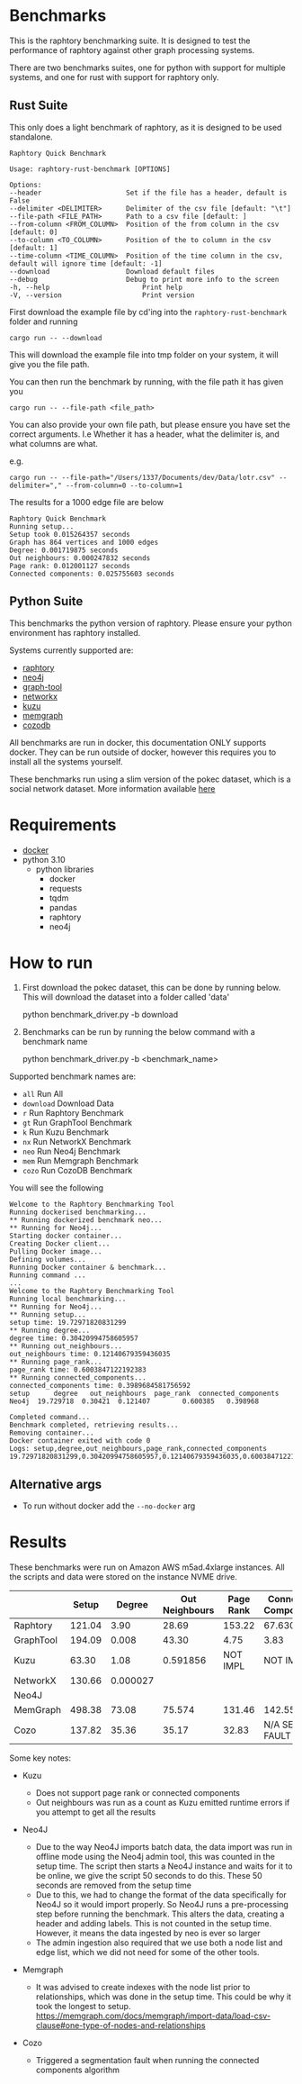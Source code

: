 # Benchmarks

This is the raphtory benchmarking suite. 
It is designed to test the performance of raphtory against other graph processing systems.

There are two benchmarks suites, one for python with support for multiple systems, and one for rust with support for 
 raphtory only.


## Rust Suite

This only does a light benchmark of raphtory, as it is designed to be used standalone. 

    Raphtory Quick Benchmark
    
    Usage: raphtory-rust-benchmark [OPTIONS]
    
    Options:
    --header                     Set if the file has a header, default is False
    --delimiter <DELIMITER>      Delimiter of the csv file [default: "\t"]
    --file-path <FILE_PATH>      Path to a csv file [default: ]
    --from-column <FROM_COLUMN>  Position of the from column in the csv [default: 0]
    --to-column <TO_COLUMN>      Position of the to column in the csv [default: 1]
    --time-column <TIME_COLUMN>  Position of the time column in the csv, default will ignore time [default: -1]
    --download                   Download default files
    --debug                      Debug to print more info to the screen
    -h, --help                       Print help
    -V, --version                    Print version


First download the example file by cd'ing into the `raphtory-rust-benchmark` folder and running

    cargo run -- --download

This will download the example file into tmp folder on your system, it will give you the file path.

You can then run the benchmark by running, with the file path it has given you

    cargo run -- --file-path <file_path>

You can also provide your own file path, but please ensure you have set the correct arguments. 
I.e Whether it has a header, what the delimiter is, and what columns are what.

e.g.

    cargo run -- --file-path="/Users/1337/Documents/dev/Data/lotr.csv" --delimiter="," --from-column=0 --to-column=1

The results for a 1000 edge file are below

    Raphtory Quick Benchmark
    Running setup...
    Setup took 0.015264357 seconds
    Graph has 864 vertices and 1000 edges
    Degree: 0.001719875 seconds
    Out neighbours: 0.000247832 seconds
    Page rank: 0.012001127 seconds
    Connected components: 0.025755603 seconds



## Python Suite

This benchmarks the python version of raphtory.
Please ensure your python environment has raphtory installed. 

Systems currently supported are:
- [raphtory](https://github.com/Pometry/Raphtory)
- [neo4j](https://neo4j.com/)
- [graph-tool](https://graph-tool.skewed.de/)
- [networkx](https://networkx.org/)
- [kuzu](https://kuzudb.com)
- [memgraph](https://memgraph.com/)
- [cozodb](https://github.com/cozodb/cozo)

All benchmarks are run in docker, this documentation ONLY supports docker.
They can be run outside of docker, however this requires you to install all the systems yourself.

These benchmarks run using a slim version of the pokec dataset, which is a social network dataset. 
More information available [here](https://snap.stanford.edu/data/soc-pokec.html)

# Requirements

- [docker](https://docs.docker.com/get-docker/)
- python 3.10
    - python libraries
      - docker
      - requests
      - tqdm
      - pandas
      - raphtory
      - neo4j

# How to run

1. First download the pokec dataset, this can be done by running below. 
This will download the dataset into a folder called 'data'


    python benchmark_driver.py -b download

2. Benchmarks can be run by running the below command with a benchmark name


    python benchmark_driver.py -b <benchmark_name>

Supported benchmark names are:

- `all` Run All 
- `download` Download Data 
- `r` Run Raphtory Benchmark 
- `gt` Run GraphTool Benchmark 
- `k` Run Kuzu Benchmark 
- `nx` Run NetworkX Benchmark 
- `neo` Run Neo4j Benchmark 
- `mem` Run Memgraph Benchmark 
- `cozo` Run CozoDB Benchmark

You will see the following 

    Welcome to the Raphtory Benchmarking Tool
    Running dockerised benchmarking...
    ** Running dockerized benchmark neo...
    ** Running for Neo4j...
    Starting docker container...
    Creating Docker client...
    Pulling Docker image...
    Defining volumes...
    Running Docker container & benchmark...
    Running command ... 
    ... 
    Welcome to the Raphtory Benchmarking Tool
    Running local benchmarking...
    ** Running for Neo4j...
    ** Running setup...
    setup time: 19.72971820831299
    ** Running degree...
    degree time: 0.30420994758605957
    ** Running out_neighbours...
    out_neighbours time: 0.12140679359436035
    ** Running page_rank...
    page_rank time: 0.6003847122192383
    ** Running connected_components...
    connected_components time: 0.3989684581756592
    setup      degree   out_neighbours  page_rank  connected_components
    Neo4j  19.729718  0.30421  0.121407        0.600385   0.398968
    
    Completed command...
    Benchmark completed, retrieving results...
    Removing container...
    Docker container exited with code 0
    Logs: setup,degree,out_neighbours,page_rank,connected_components
    19.72971820831299,0.30420994758605957,0.12140679359436035,0.6003847122192383,0.3989684581756592

## Alternative args

- To run without docker add the `--no-docker` arg


# Results 

These benchmarks were run on Amazon AWS m5ad.4xlarge instances. 
All the scripts and data were stored on the instance NVME drive.

|           | Setup   | Degree   | Out Neighbours | Page Rank | Connected Components |
|-----------|---------|----------|----------------|-----------|----------------------|
| Raphtory  | 121.04  | 3.90     | 28.69          | 153.22    | 67.6301              |
| GraphTool | 194.09  | 0.008    | 43.30          | 4.75      | 3.83                 |
| Kuzu      | 63.30   | 1.08     | 0.591856       | NOT IMPL  | NOT IMPL             |
| NetworkX  | 130.66  | 0.000027 |                |           |                      |
| Neo4J     |         |          |                |           |                      |
| MemGraph  | 498.38  | 73.08    |  75.574        | 131.46    | 142.55               |
| Cozo      | 137.82  | 35.36    |  35.17         | 32.83     | N/A SEG FAULT        |

Some key notes:
- Kuzu
  - Does not support page rank or connected components
  - Out neighbours was run as a count as Kuzu emitted runtime errors if you attempt to get all the results

- Neo4J
  - Due to the way Neo4J imports batch data, the data import was run in offline mode using
    the Neo4j admin tool, this was counted in the setup time. The script then starts a Neo4J
    instance and waits for it to be online, we give the script 50 seconds to do this. These 
    50 seconds are removed from the setup time
  - Due to this, we had to change the format of the data specifically for Neo4J so it would
    import properly. So Neo4J runs a pre-processing step before running the benchmark. This
    alters the data, creating a header and adding labels. This is not counted in the setup time. 
    However, it means the data ingested by neo is ever so larger
  - The admin ingestion also required that we use both a node list and edge list, which we did
    not need for some of the other tools. 

- Memgraph 
  - It was advised to create indexes with the node list prior to relationships, which was done
    in the setup time. This could be why it took the longest to setup.
    https://memgraph.com/docs/memgraph/import-data/load-csv-clause#one-type-of-nodes-and-relationships

- Cozo
  - Triggered a segmentation fault when running the connected components algorithm 
